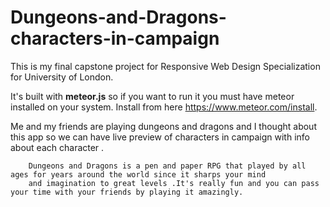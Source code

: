 # Dungeons-and-Dragons-characters-in-campaign

This is my final capstone project for Responsive Web Design Specialization for University of London.

It's built with **meteor.js** so if you want to run it you must have meteor installed on your system. Install from here https://www.meteor.com/install.

Me and my friends are playing dungeons and dragons and I thought about this app so we can have live preview of characters in campaign
    with info about each character .
   

        Dungeons and Dragons is a pen and paper RPG that played by all ages for years around the world since it sharps your mind
        and imagination to great levels .It's really fun and you can pass your time with your friends by playing it amazingly.
